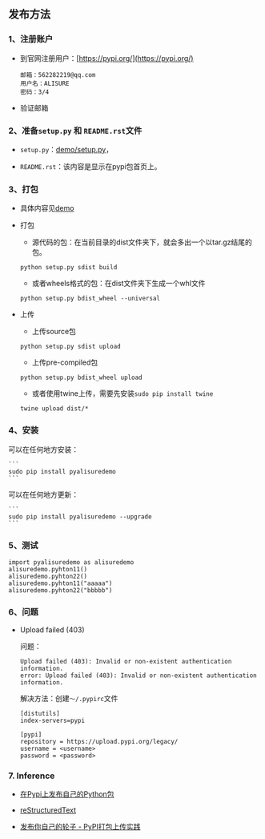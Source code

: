 ## 发布方法


### 1、注册账户

* 到官网注册用户：[https://pypi.org/](https://pypi.org/)

    ```
    邮箱：562282219@qq.com
    用户名：ALISURE
    密码：3/4
    ```

* 验证邮箱



### 2、准备`setup.py` 和 `README.rst`文件

* `setup.py`：[demo/setup.py](./demo/setup.py)，

* `README.rst`：该内容是显示在pypi包首页上。


### 3、打包

* 具体内容见[demo](./demo/pyalisuredemo)

* 打包

    * 源代码的包：在当前目录的dist文件夹下，就会多出一个以tar.gz结尾的包。
    
    ```
    python setup.py sdist build
    ```
    
    * 或者wheels格式的包：在dist文件夹下生成一个whl文件
    
    ```
    python setup.py bdist_wheel --universal
    ```

* 上传
    
    * 上传source包
    ```
    python setup.py sdist upload
    ```
    
    * 上传pre-compiled包
    ```
    python setup.py bdist_wheel upload
    ```
    
    * 或者使用twine上传，需要先安装`sudo pip install twine`
    ```
    twine upload dist/*
    ```


### 4、安装

可以在任何地方安装：

    ```
    sudo pip install pyalisuredemo
    ```

可以在任何地方更新：

    ```
    sudo pip install pyalisuredemo --upgrade
    ```

### 5、测试

```
import pyalisuredemo as alisuredemo
alisuredemo.pyhton11()
alisuredemo.pyhton22()
alisuredemo.pyhton11("aaaaa")
alisuredemo.pyhton22("bbbbb")
```


### 6、问题

* Upload failed (403)
    
    问题：
    ```
    Upload failed (403): Invalid or non-existent authentication information.
    error: Upload failed (403): Invalid or non-existent authentication information.
    ```
    
    解决方法：创建`～/.pypirc`文件
    ```
    [distutils]
    index-servers=pypi
    
    [pypi]
    repository = https://upload.pypi.org/legacy/
    username = <username>
    password = <password>
    ```
   
    
### 7. Inference

* [在Pypi上发布自己的Python包](https://www.cnblogs.com/sting2me/p/6550897.html)

* [reStructuredText](https://rest-sphinx-memo.readthedocs.io/en/latest/ReST.html)

* [发布你自己的轮子 - PyPI打包上传实践](https://segmentfault.com/a/1190000008663126)
